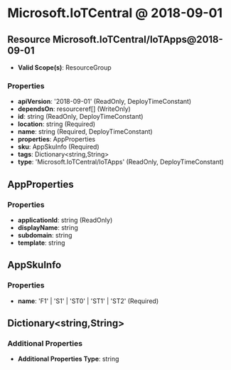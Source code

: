 # Microsoft.IoTCentral @ 2018-09-01

## Resource Microsoft.IoTCentral/IoTApps@2018-09-01
* **Valid Scope(s)**: ResourceGroup
### Properties
* **apiVersion**: '2018-09-01' (ReadOnly, DeployTimeConstant)
* **dependsOn**: resourceref[] (WriteOnly)
* **id**: string (ReadOnly, DeployTimeConstant)
* **location**: string (Required)
* **name**: string (Required, DeployTimeConstant)
* **properties**: AppProperties
* **sku**: AppSkuInfo (Required)
* **tags**: Dictionary<string,String>
* **type**: 'Microsoft.IoTCentral/IoTApps' (ReadOnly, DeployTimeConstant)

## AppProperties
### Properties
* **applicationId**: string (ReadOnly)
* **displayName**: string
* **subdomain**: string
* **template**: string

## AppSkuInfo
### Properties
* **name**: 'F1' | 'S1' | 'ST0' | 'ST1' | 'ST2' (Required)

## Dictionary<string,String>
### Additional Properties
* **Additional Properties Type**: string

